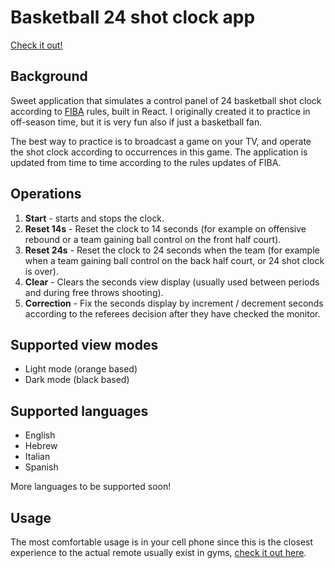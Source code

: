# Basketball 24 shot clock app

[Check it out!](https://wwww.24shotclock.com)

## Background

Sweet application that simulates a control panel of 24 basketball shot clock according to [FIBA](https://www.fiba.basketball/) rules, built in React.
I originally created it to practice in off-season time, but it is very fun also if just a basketball fan.

The best way to practice is to broadcast a game on your TV, and operate the shot clock according to occurrences in this game.
The application is updated from time to time according to the rules updates of FIBA.

## Operations

1. **Start** - starts and stops the clock.
2. **Reset 14s** - Reset the clock to 14 seconds (for example on offensive rebound or a team gaining ball control on the front half court).
3. **Reset 24s** - Reset the clock to 24 seconds when the team (for example when a team gaining ball control on the back half court, or 24 shot clock is over).
4. **Clear** - Clears the seconds view display (usually used between periods and during free throws shooting).
5. **Correction** - Fix the seconds display by increment / decrement seconds according to the referees decision after they have checked the monitor.

## Supported view modes

- Light mode (orange based)
- Dark mode (black based)

## Supported languages

- English
- Hebrew
- Italian
- Spanish

More languages to be supported soon!

## Usage

The most comfortable usage is in your cell phone since this is the closest experience to the actual remote usually exist in gyms, [check it out here](https://wwww.24shotclock.com).
